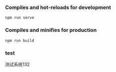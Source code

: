### Compiles and hot-reloads for development
```
npm run serve
```

### Compiles and minifies for production
```
npm run build
```
### test

测试系统132
